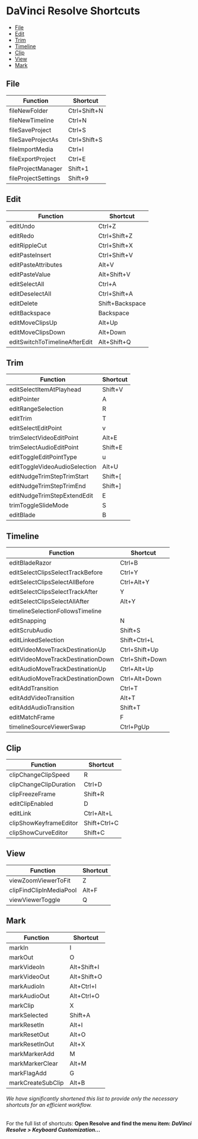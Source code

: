 # DaVinci Resolve Shortcuts

* [File](#File)
* [Edit](#Edit)
* [Trim](#Trim)
* [Timeline](#Timeline)
* [Clip](#Clip)
* [View](#View)
* [Mark](#Mark)

## File
Function      | Shortcut
------------- | -------------
fileNewFolder | Ctrl+Shift+N
fileNewTimeline | Ctrl+N
fileSaveProject | Ctrl+S
fileSaveProjectAs | Ctrl+Shift+S
fileImportMedia | Ctrl+I
fileExportProject | Ctrl+E
fileProjectManager | Shift+1
fileProjectSettings | Shift+9

## Edit
Function      | Shortcut
------------- | -------------
editUndo | Ctrl+Z
editRedo | Ctrl+Shift+Z
editRippleCut | Ctrl+Shift+X
editPasteInsert | Ctrl+Shift+V
editPasteAttributes | Alt+V
editPasteValue | Alt+Shift+V
editSelectAll | Ctrl+A
editDeselectAll | Ctrl+Shift+A
editDelete | Shift+Backspace | Del
editBackspace | Backspace
editMoveClipsUp | Alt+Up
editMoveClipsDown | Alt+Down
editSwitchToTimelineAfterEdit | Alt+Shift+Q

## Trim
Function      | Shortcut
------------- | -------------
editSelectItemAtPlayhead | Shift+V
editPointer | A
editRangeSelection | R
editTrim | T
editSelectEditPoint | v
trimSelectVideoEditPoint | Alt+E
trimSelectAudioEditPoint | Shift+E
editToggleEditPointType | u
editToggleVideoAudioSelection | Alt+U
editNudgeTrimStepTrimStart | Shift+[
editNudgeTrimStepTrimEnd | Shift+]
editNudgeTrimStepExtendEdit | E
trimToggleSlideMode | S
editBlade | B

## Timeline
Function      | Shortcut
------------- | -------------
editBladeRazor | Ctrl+B
editSelectClipsSelectTrackBefore | Ctrl+Y
editSelectClipsSelectAllBefore | Ctrl+Alt+Y
editSelectClipsSelectTrackAfter | Y
editSelectClipsSelectAllAfter | Alt+Y
timelineSelectionFollowsTimeline |
editSnapping | N
editScrubAudio | Shift+S
editLinkedSelection | Shift+Ctrl+L
editVideoMoveTrackDestinationUp | Ctrl+Shift+Up
editVideoMoveTrackDestinationDown | Ctrl+Shift+Down
editAudioMoveTrackDestinationUp | Ctrl+Alt+Up
editAudioMoveTrackDestinationDown | Ctrl+Alt+Down
editAddTransition | Ctrl+T
editAddVideoTransition | Alt+T
editAddAudioTransition | Shift+T
editMatchFrame | F
timelineSourceViewerSwap | Ctrl+PgUp

## Clip
Function      | Shortcut
------------- | -------------
clipChangeClipSpeed | R
clipChangeClipDuration | Ctrl+D
clipFreezeFrame | Shift+R
editClipEnabled | D
editLink | Ctrl+Alt+L
clipShowKeyframeEditor | Shift+Ctrl+C
clipShowCurveEditor | Shift+C

## View
Function      | Shortcut
------------- | -------------
viewZoomViewerToFit | Z
clipFindClipInMediaPool | Alt+F
viewViewerToggle | Q

## Mark
Function      | Shortcut
------------- | -------------
markIn | I
markOut | O
markVideoIn | Alt+Shift+I
markVideoOut | Alt+Shift+O
markAudioIn | Alt+Ctrl+I
markAudioOut | Alt+Ctrl+O
markClip | X
markSelected | Shift+A
markResetIn | Alt+I
markResetOut | Alt+O
markResetInOut | Alt+X
markMarkerAdd | M
markMarkerClear | Alt+M
markFlagAdd | G
markCreateSubClip | Alt+B


###### We have significantly shortened this list to provide only the necessary shortcuts for an efficient workflow.
For the full list of shortcuts: **Open Resolve and find the menu item: *DaVinci Resolve > Keyboard Customization...***
